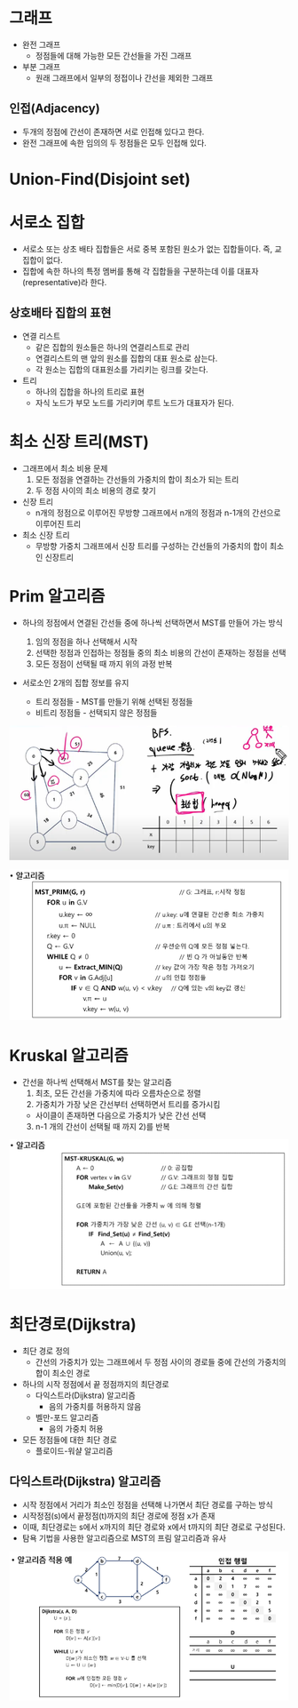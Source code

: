 # 그래프
- 완전 그래프
  - 정점들에 대해 가능한 모든 간선들을 가진 그래프
- 부분 그래프
  - 원래 그래프에서 일부의 정접이나 간선을 제외한 그래프
  
## 인접(Adjacency)
- 두개의 정점에 간선이 존재하면 서로 인접해 있다고 한다.
- 완전 그래프에 속한 임의의 두 정점들은 모두 인접해 있다.
  
# Union-Find(Disjoint set)
# 서로소 집합
- 서로소 또는 상초 배타 집합들은 서로 중복 포함된 원소가 없는 집합들이다. 즉, 교집합이 없다.
- 집합에 속한 하나의 특정 멤버를 통해 각 집합들을 구분하는데 이를 대표자(representative)라 한다.

## 상호배타 집합의 표현
- 연결 리스트
  - 같은 집합의 원소들은 하나의 연결리스트로 관리
  - 연결리스트의 맨 앞의 원소를 집합의 대표 원소로 삼는다.
  - 각 원소는 집합의 대표원소를 가리키는 링크를 갖는다.
- 트리
  - 하나의 집합을 하나의 트리로 표현
  - 자식 노드가 부모 노드를 가리키며 루트 노드가 대표자가 된다.


# 최소 신장 트리(MST)
- 그래프에서 최소 비용 문제
  1. 모든 정점을 연결하는 간선들의 가중치의 합이 최소가 되는 트리
  2. 두 정점 사이의 최소 비용의 경로 찾기
- 신장 트리
  - n개의 정점으로 이루어진 무방향 그래프에서 n개의 정점과 n-1개의 간선으로 이루어진 트리
- 최소 신장 트리
  - 무방향 가중치 그래프에서 신장 트리를 구성하는 간선들의 가중치의 합이 최소인 신장트리


# Prim 알고리즘
- 하나의 정점에서 연결된 간선들 중에 하나씩 선택하면서 MST를 만들어 가는 방식
  1. 임의 정점을 하나 선택해서 시작
  2. 선택한 정점과 인접하는 정점들 중의 최소 비용의 간선이 존재하는 정점을 선택
  3. 모든 정점이 선택될 때 까지 위의 과정 반복

- 서로소인 2개의 집합 정보를 유지
  - 트리 정점들 - MST를 만들기 위해 선택된 정점들
  - 비트리 정점들 - 선택되지 않은 정점들

![alt text](image.png)


![alt text](image-1.png)

# Kruskal 알고리즘
- 간선을 하나씩 선택해서 MST를 찾는 알고리즘
  1. 최초, 모든 간선을 가중치에 따라 오름차순으로 정렬
  2. 가중치가 가장 낮은 간선부터 선택하면서 트리를 증가시킴
    - 사이클이 존재하면 다음으로 가중치가 낮은 간선 선택
  3. n-1 개의 간선이 선택될 때 까지 2)를 반복

![alt text](image-2.png)

# 최단경로(Dijkstra)
- 최단 경로 정의
  - 간선의 가중치가 있는 그래프에서 두 정점 사이의 경로들 중에 간선의 가중치의 합이 최소인 경로
- 하나의 시작 정점에서 끝 정점까지의 최단경로
  - 다익스트라(Dijkstra) 알고리즘
    - 음의 가중치를 허용하지 않음
  - 벨만-포드 알고리즘
    - 음의 가중치 허용
- 모든 정점들에 대한 최단 경로
  - 플로이드-워샬 알고리즘

## 다익스트라(Dijkstra) 알고리즘
- 시작 정점에서 거리가 최소인 정점을 선택해 나가면서 최단 경로를 구하는 방식
- 시작정점(s)에서 끝정점(t)까지의 최단 경로에 정점 x가 존재
- 이때, 최단경로는 s에서 x까지의 최단 경로와 x에서 t까지의 최단 경로로 구성된다.
- 탐욕 기법을 사용한 알고리즘으로 MST의 프림 알고리즘과 유사

![alt text](image-3.png)